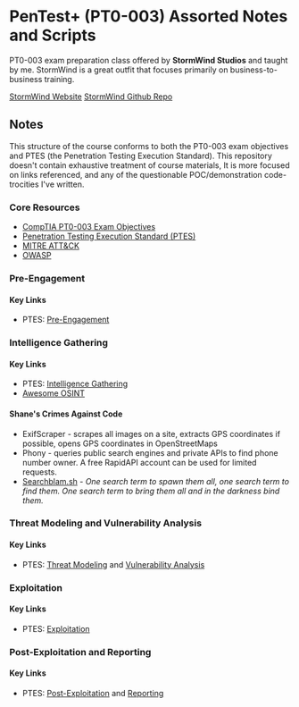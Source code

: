# PenTest+ (PT0-003) Assorted Notes and Scripts

PT0-003 exam preparation class offered by **StormWind Studios** and taught by me. StormWind is a great outfit that focuses primarily on business-to-business training. 

[StormWind Website](https://stormwindstudios.com)
[StormWind Github Repo](https://github.com/stormwindstudios)

## Notes
This structure of the course conforms to both the PT0-003 exam objectives and PTES (the Penetration Testing Execution Standard). This repository doesn't contain exhaustive treatment of course materials, It is more focused on links referenced, and any of the questionable POC/demonstration code-trocities I've written. 

### Core Resources
 - [CompTIA PT0-003 Exam Objectives](https://partners.comptia.org/docs/default-source/resources/comptia-pentest-pt0-003-exam-objectives-(3-0))
 - [Penetration Testing Execution Standard (PTES)](http://www.pentest-standard.org/index.php/Main_Page)
 - [MITRE ATT&CK](https://attack.mitre.org)
 - [OWASP](https://owasp.org)

### Pre-Engagement
#### Key Links
- PTES: [Pre-Engagement](http://www.pentest-standard.org/index.php/Pre-engagement)

### Intelligence Gathering
#### Key Links
- PTES: [Intelligence Gathering](http://www.pentest-standard.org/index.php/Intelligence_Gathering)
- [Awesome OSINT](https://github.com/jivoi/awesome-osint)

#### Shane's Crimes Against Code
- ExifScraper - scrapes all images on a site, extracts GPS coordinates if possible, opens GPS coordinates in OpenStreetMaps
- Phony - queries public search engines and private APIs to find phone number owner. A free RapidAPI account can be used for limited requests.
- [Searchblam.sh](https://github.com/tchcx/LectureNotes/blob/main/pentest_plus/intelligence_gathering/searchblam.sh) - *One search term to spawn them all, one search term to find them. One search term to bring them all and in the darkness bind them.*

### Threat Modeling and Vulnerability Analysis
#### Key Links
- PTES: [Threat Modeling](http://www.pentest-standard.org/index.php/Threat_Modeling) and [Vulnerability Analysis](http://www.pentest-standard.org/index.php/Vulnerability_Analysis)

### Exploitation
#### Key Links
- PTES: [Exploitation](http://www.pentest-standard.org/index.php/Exploitation)

### Post-Exploitation and Reporting
#### Key Links
- PTES: [Post-Exploitation](http://www.pentest-standard.org/index.php/Post_Exploitation) and [Reporting](http://www.pentest-standard.org/index.php/Reporting)
